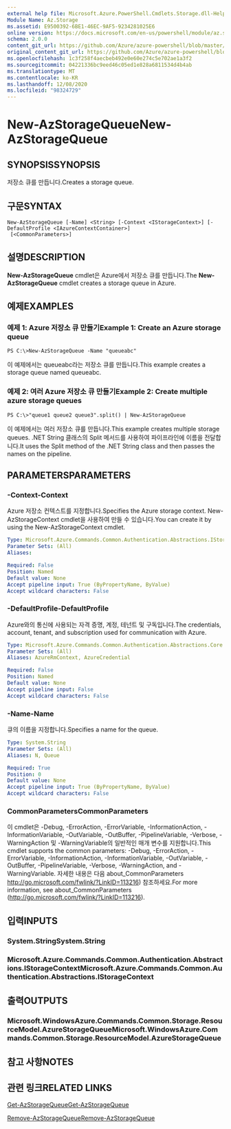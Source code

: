 ```yaml
---
external help file: Microsoft.Azure.PowerShell.Cmdlets.Storage.dll-Help.xml
Module Name: Az.Storage
ms.assetid: E9500392-6BE1-46EC-9AF5-9234281025E6
online version: https://docs.microsoft.com/en-us/powershell/module/az.storage/new-azstoragequeue
schema: 2.0.0
content_git_url: https://github.com/Azure/azure-powershell/blob/master/src/Storage/Storage.Management/help/New-AzStorageQueue.md
original_content_git_url: https://github.com/Azure/azure-powershell/blob/master/src/Storage/Storage.Management/help/New-AzStorageQueue.md
ms.openlocfilehash: 1c3f258f4aecbeb492e0e60e274c5e702ae1a3f2
ms.sourcegitcommit: 04221336bc9eed46c05ed1e828a6811534d4b4ab
ms.translationtype: MT
ms.contentlocale: ko-KR
ms.lasthandoff: 12/08/2020
ms.locfileid: "98324729"
---
```

# <span data-ttu-id="4776b-101">New-AzStorageQueue</span><span class="sxs-lookup"><span data-stu-id="4776b-101">New-AzStorageQueue</span></span>

## <span data-ttu-id="4776b-102">SYNOPSIS</span><span class="sxs-lookup"><span data-stu-id="4776b-102">SYNOPSIS</span></span>
<span data-ttu-id="4776b-103">저장소 큐를 만듭니다.</span><span class="sxs-lookup"><span data-stu-id="4776b-103">Creates a storage queue.</span></span>

## <span data-ttu-id="4776b-104">구문</span><span class="sxs-lookup"><span data-stu-id="4776b-104">SYNTAX</span></span>

```
New-AzStorageQueue [-Name] <String> [-Context <IStorageContext>] [-DefaultProfile <IAzureContextContainer>]
 [<CommonParameters>]
```

## <span data-ttu-id="4776b-105">설명</span><span class="sxs-lookup"><span data-stu-id="4776b-105">DESCRIPTION</span></span>
<span data-ttu-id="4776b-106">**New-AzStorageQueue** cmdlet은 Azure에서 저장소 큐를 만듭니다.</span><span class="sxs-lookup"><span data-stu-id="4776b-106">The **New-AzStorageQueue** cmdlet creates a storage queue in Azure.</span></span>

## <span data-ttu-id="4776b-107">예제</span><span class="sxs-lookup"><span data-stu-id="4776b-107">EXAMPLES</span></span>

### <span data-ttu-id="4776b-108">예제 1: Azure 저장소 큐 만들기</span><span class="sxs-lookup"><span data-stu-id="4776b-108">Example 1: Create an Azure storage queue</span></span>
```
PS C:\>New-AzStorageQueue -Name "queueabc"
```

<span data-ttu-id="4776b-109">이 예제에서는 queueabc라는 저장소 큐를 만듭니다.</span><span class="sxs-lookup"><span data-stu-id="4776b-109">This example creates a storage queue named queueabc.</span></span>

### <span data-ttu-id="4776b-110">예제 2: 여러 Azure 저장소 큐 만들기</span><span class="sxs-lookup"><span data-stu-id="4776b-110">Example 2: Create multiple azure storage queues</span></span>
```
PS C:\>"queue1 queue2 queue3".split() | New-AzStorageQueue
```

<span data-ttu-id="4776b-111">이 예제에서는 여러 저장소 큐를 만듭니다.</span><span class="sxs-lookup"><span data-stu-id="4776b-111">This example creates multiple storage queues.</span></span>
<span data-ttu-id="4776b-112">.NET String 클래스의 Split 메서드를 사용하여 파이프라인에 이름을 전달합니다.</span><span class="sxs-lookup"><span data-stu-id="4776b-112">It uses the Split method of the .NET String class and then passes the names on the pipeline.</span></span>

## <span data-ttu-id="4776b-113">PARAMETERS</span><span class="sxs-lookup"><span data-stu-id="4776b-113">PARAMETERS</span></span>

### <span data-ttu-id="4776b-114">-Context</span><span class="sxs-lookup"><span data-stu-id="4776b-114">-Context</span></span>
<span data-ttu-id="4776b-115">Azure 저장소 컨텍스트를 지정합니다.</span><span class="sxs-lookup"><span data-stu-id="4776b-115">Specifies the Azure storage context.</span></span>
<span data-ttu-id="4776b-116">New-AzStorageContext cmdlet을 사용하여 만들 수 있습니다.</span><span class="sxs-lookup"><span data-stu-id="4776b-116">You can create it by using the New-AzStorageContext cmdlet.</span></span>

```yaml
Type: Microsoft.Azure.Commands.Common.Authentication.Abstractions.IStorageContext
Parameter Sets: (All)
Aliases:

Required: False
Position: Named
Default value: None
Accept pipeline input: True (ByPropertyName, ByValue)
Accept wildcard characters: False
```

### <span data-ttu-id="4776b-117">-DefaultProfile</span><span class="sxs-lookup"><span data-stu-id="4776b-117">-DefaultProfile</span></span>
<span data-ttu-id="4776b-118">Azure와의 통신에 사용되는 자격 증명, 계정, 테넌트 및 구독입니다.</span><span class="sxs-lookup"><span data-stu-id="4776b-118">The credentials, account, tenant, and subscription used for communication with Azure.</span></span>

```yaml
Type: Microsoft.Azure.Commands.Common.Authentication.Abstractions.Core.IAzureContextContainer
Parameter Sets: (All)
Aliases: AzureRmContext, AzureCredential

Required: False
Position: Named
Default value: None
Accept pipeline input: False
Accept wildcard characters: False
```

### <span data-ttu-id="4776b-119">-Name</span><span class="sxs-lookup"><span data-stu-id="4776b-119">-Name</span></span>
<span data-ttu-id="4776b-120">큐의 이름을 지정합니다.</span><span class="sxs-lookup"><span data-stu-id="4776b-120">Specifies a name for the queue.</span></span>

```yaml
Type: System.String
Parameter Sets: (All)
Aliases: N, Queue

Required: True
Position: 0
Default value: None
Accept pipeline input: True (ByPropertyName, ByValue)
Accept wildcard characters: False
```

### <span data-ttu-id="4776b-121">CommonParameters</span><span class="sxs-lookup"><span data-stu-id="4776b-121">CommonParameters</span></span>
<span data-ttu-id="4776b-122">이 cmdlet은 -Debug, -ErrorAction, -ErrorVariable, -InformationAction, -InformationVariable, -OutVariable, -OutBuffer, -PipelineVariable, -Verbose, -WarningAction 및 -WarningVariable의 일반적인 매개 변수를 지원합니다.</span><span class="sxs-lookup"><span data-stu-id="4776b-122">This cmdlet supports the common parameters: -Debug, -ErrorAction, -ErrorVariable, -InformationAction, -InformationVariable, -OutVariable, -OutBuffer, -PipelineVariable, -Verbose, -WarningAction, and -WarningVariable.</span></span> <span data-ttu-id="4776b-123">자세한 내용은 다음 about_CommonParameters http://go.microsoft.com/fwlink/?LinkID=113216) 참조하세요.</span><span class="sxs-lookup"><span data-stu-id="4776b-123">For more information, see about_CommonParameters (http://go.microsoft.com/fwlink/?LinkID=113216).</span></span>

## <span data-ttu-id="4776b-124">입력</span><span class="sxs-lookup"><span data-stu-id="4776b-124">INPUTS</span></span>

### <span data-ttu-id="4776b-125">System.String</span><span class="sxs-lookup"><span data-stu-id="4776b-125">System.String</span></span>

### <span data-ttu-id="4776b-126">Microsoft.Azure.Commands.Common.Authentication.Abstractions.IStorageContext</span><span class="sxs-lookup"><span data-stu-id="4776b-126">Microsoft.Azure.Commands.Common.Authentication.Abstractions.IStorageContext</span></span>

## <span data-ttu-id="4776b-127">출력</span><span class="sxs-lookup"><span data-stu-id="4776b-127">OUTPUTS</span></span>

### <span data-ttu-id="4776b-128">Microsoft.WindowsAzure.Commands.Common.Storage.ResourceModel.AzureStorageQueue</span><span class="sxs-lookup"><span data-stu-id="4776b-128">Microsoft.WindowsAzure.Commands.Common.Storage.ResourceModel.AzureStorageQueue</span></span>

## <span data-ttu-id="4776b-129">참고 사항</span><span class="sxs-lookup"><span data-stu-id="4776b-129">NOTES</span></span>

## <span data-ttu-id="4776b-130">관련 링크</span><span class="sxs-lookup"><span data-stu-id="4776b-130">RELATED LINKS</span></span>

[<span data-ttu-id="4776b-131">Get-AzStorageQueue</span><span class="sxs-lookup"><span data-stu-id="4776b-131">Get-AzStorageQueue</span></span>](./Get-AzStorageQueue.md)

[<span data-ttu-id="4776b-132">Remove-AzStorageQueue</span><span class="sxs-lookup"><span data-stu-id="4776b-132">Remove-AzStorageQueue</span></span>](./Remove-AzStorageQueue.md)


